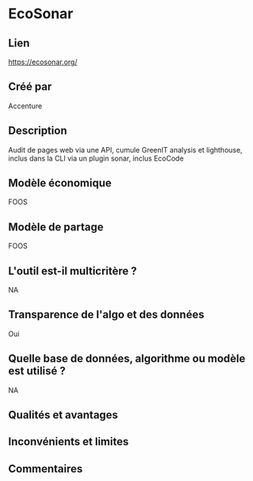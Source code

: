 # EcoSonar

## Lien

https://ecosonar.org/

## Créé par

Accenture

## Description

Audit de pages web via une API, cumule GreenIT analysis et lighthouse, inclus dans la CLI via un plugin sonar, inclus EcoCode

## Modèle économique

FOOS

## Modèle de partage

FOOS

## L'outil est-il multicritère ?

NA

## Transparence de l'algo et des données

Oui

## Quelle base de données, algorithme ou modèle est utilisé ?

NA

## Qualités et avantages



## Inconvénients et limites



## Commentaires




